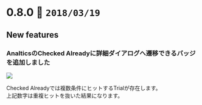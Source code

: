 0.8.0   :calendar: `2018/03/19` 
===============================


## New features

### AnalticsのChecked Alreadyに詳細ダイアログへ遷移できるバッジを追加しました

![](https://dl.dropboxusercontent.com/s/qiy89fczmcu0kwm/0.8.0-1.png)

Checked Alreadyでは複数条件にヒットするTrialが存在します。  
上記数字は重複ヒットを抜いた結果になります。

